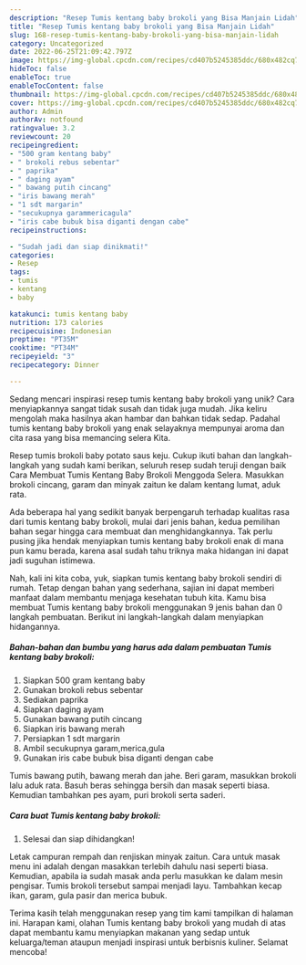 ```yaml
---
description: "Resep Tumis kentang baby brokoli yang Bisa Manjain Lidah"
title: "Resep Tumis kentang baby brokoli yang Bisa Manjain Lidah"
slug: 168-resep-tumis-kentang-baby-brokoli-yang-bisa-manjain-lidah
category: Uncategorized
date: 2022-06-25T21:09:42.797Z
image: https://img-global.cpcdn.com/recipes/cd407b5245385ddc/680x482cq70/tumis-kentang-baby-brokoli-foto-resep-utama.jpg
hideToc: false
enableToc: true
enableTocContent: false
thumbnail: https://img-global.cpcdn.com/recipes/cd407b5245385ddc/680x482cq70/tumis-kentang-baby-brokoli-foto-resep-utama.jpg
cover: https://img-global.cpcdn.com/recipes/cd407b5245385ddc/680x482cq70/tumis-kentang-baby-brokoli-foto-resep-utama.jpg
author: Admin
authorAv: notfound
ratingvalue: 3.2
reviewcount: 20
recipeingredient:
- "500 gram kentang baby"
- " brokoli rebus sebentar"
- " paprika"
- " daging ayam"
- " bawang putih cincang"
- "iris bawang merah"
- "1 sdt margarin"
- "secukupnya garammericagula"
- "iris cabe bubuk bisa diganti dengan cabe"
recipeinstructions:

- "Sudah jadi dan siap dinikmati!"
categories:
- Resep
tags:
- tumis
- kentang
- baby

katakunci: tumis kentang baby 
nutrition: 173 calories
recipecuisine: Indonesian
preptime: "PT35M"
cooktime: "PT34M"
recipeyield: "3"
recipecategory: Dinner

---
```





Sedang mencari inspirasi resep tumis kentang baby brokoli yang unik? Cara menyiapkannya sangat tidak susah dan tidak juga mudah. Jika keliru mengolah maka hasilnya akan hambar dan bahkan tidak sedap. Padahal tumis kentang baby brokoli yang enak selayaknya mempunyai aroma dan cita rasa yang bisa memancing selera Kita.





Resep tumis brokoli baby potato saus keju. Cukup ikuti bahan dan langkah-langkah yang sudah kami berikan, seluruh resep sudah teruji dengan baik Cara Membuat Tumis Kentang Baby Brokoli Menggoda Selera. Masukkan brokoli cincang, garam dan minyak zaitun ke dalam kentang lumat, aduk rata.

Ada beberapa hal yang sedikit banyak berpengaruh terhadap kualitas rasa dari tumis kentang baby brokoli, mulai dari jenis bahan, kedua pemilihan bahan segar hingga cara membuat dan menghidangkannya. Tak perlu pusing jika hendak menyiapkan tumis kentang baby brokoli enak di mana pun kamu berada, karena asal sudah tahu triknya maka hidangan ini dapat jadi suguhan istimewa.






Nah, kali ini kita coba, yuk, siapkan tumis kentang baby brokoli sendiri di rumah. Tetap dengan bahan yang sederhana, sajian ini dapat memberi manfaat dalam membantu menjaga kesehatan tubuh kita. Kamu bisa membuat Tumis kentang baby brokoli menggunakan 9 jenis bahan dan 0 langkah pembuatan. Berikut ini langkah-langkah dalam menyiapkan hidangannya.

<!--inarticleads1-->

##### Bahan-bahan dan bumbu yang harus ada dalam pembuatan Tumis kentang baby brokoli:

1. Siapkan 500 gram kentang baby
1. Gunakan  brokoli rebus sebentar
1. Sediakan  paprika
1. Siapkan  daging ayam
1. Gunakan  bawang putih cincang
1. Siapkan iris bawang merah
1. Persiapkan 1 sdt margarin
1. Ambil secukupnya garam,merica,gula
1. Gunakan iris cabe bubuk bisa diganti dengan cabe


Tumis bawang putih, bawang merah dan jahe. Beri garam, masukkan brokoli lalu aduk rata. Basuh beras sehingga bersih dan masak seperti biasa. Kemudian tambahkan pes ayam, puri brokoli serta saderi. 

<!--inarticleads2-->

##### Cara buat Tumis kentang baby brokoli:


1. Selesai dan siap dihidangkan!

Letak campuran rempah dan renjiskan minyak zaitun. Cara untuk masak menu ini adalah dengan masakkan terlebih dahulu nasi seperti biasa. Kemudian, apabila ia sudah masak anda perlu masukkan ke dalam mesin pengisar. Tumis brokoli tersebut sampai menjadi layu. Tambahkan kecap ikan, garam, gula pasir dan merica bubuk. 

Terima kasih telah menggunakan resep yang tim kami tampilkan di halaman ini. Harapan kami, olahan Tumis kentang baby brokoli yang mudah di atas dapat membantu kamu menyiapkan makanan yang sedap untuk keluarga/teman ataupun menjadi inspirasi untuk berbisnis kuliner. Selamat mencoba!
